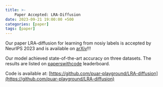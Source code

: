 ```yaml
---
title: >-
    Paper Accepted: LRA-Diffusion
date: 2023-09-21 19:00:00 +500
categories: [paper]
tags: [paper]
---
```

Our paper LRA-diffusion for learning from nosiy labels is accepted by NeurIPS 2023 and is available on [arXiv](https://arxiv.org/abs/2305.19518)!!! <br />

Our model achieved state-of-the-art accuracy on three datasets. The results are listed on [paperswithcode](https://paperswithcode.com/paper/label-retrieval-augmented-diffusion-models) leaderboard.

Code is available at: [https://github.com/puar-playground/LRA-diffusion](https://github.com/puar-playground/LRA-diffusion)




